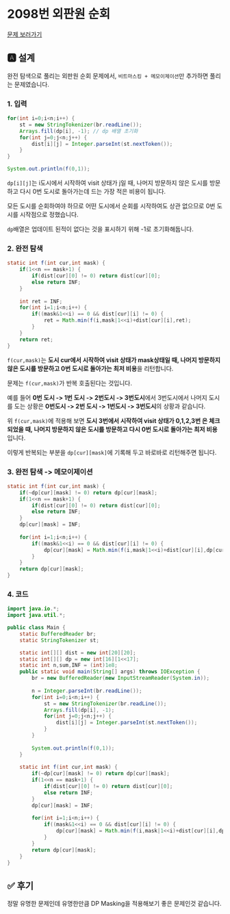 # 2098번 외판원 순회
[문제 보러가기](https://www.acmicpc.net/problem/2098)

## 🅰 설계

완전 탐색으로 풀리는 외판원 순회 문제에서, `비트마스킹 + 메모이제이션`만 추가하면 풀리는 문제였습니다.  

### 1. 입력
```java
for(int i=0;i<n;i++) {
	st = new StringTokenizer(br.readLine());
	Arrays.fill(dp[i], -1); // dp 배열 초기화
	for(int j=0;j<n;j++) {
		dist[i][j] = Integer.parseInt(st.nextToken());
	}
}

System.out.println(f(0,1));
```

`dp[i][j]`는 i도시에서 시작하여 visit 상태가 j일 때, 나머지 방문하지 않은 도시를 방문하고 다시 0번 도시로 돌아가는데 드는 가장 적은 비용이 됩니다.  

모든 도시를 순회하여야 하므로 어떤 도시에서 순회를 시작하여도 상관 없으므로 0번 도시를 시작점으로 정했습니다.

`dp`배열은 업데이트 된적이 없다는 것을 표시하기 위해 -1로 초기화해둡니다.

### 2. 완전 탐색
```java
static int f(int cur,int mask) {
	if(1<<n == mask+1) {
		if(dist[cur][0] != 0) return dist[cur][0];
		else return INF;
	}
	
	int ret = INF;
	for(int i=1;i<n;i++) {
		if((mask&1<<i) == 0 && dist[cur][i] != 0) {
			ret = Math.min(f(i,mask|1<<i)+dist[cur][i],ret);
		}
	}
	return ret;
}
```
`f(cur,mask)`는 **도시 cur에서 시작하여 visit 상태가 mask상태일 때, 나머지 방문하지 않은 도시를 방문하고 0번 도시로 돌아가는 최저 비용**을 리턴합니다.  

문제는 `f(cur,mask)`가 반복 호출된다는 것입니다.  

예를 들어 **0번 도시 -> 1번 도시 -> 2번도시 -> 3번도시**에서 3번도시에서 나머지 도시를 도는 상황은 **0번도시 -> 2번 도시 -> 1번도시 -> 3번도시**의 상황과 같습니다.  

위 `f(cur,mask)`에 적용해 보면 **도시 3번에서 시작하여 visit 상태가 0,1,2,3번 은 체크되었을 때, 나머지 방문하지 않은 도시를 방문하고 다시 0번 도시로 돌아가는 최저 비용**입니다.  

이렇게 반복되는 부분을 `dp[cur][mask]`에 기록해 두고 바로바로 리턴해주면 됩니다.  

### 3. 완전 탐색 -> 메모이제이션

```java
static int f(int cur,int mask) {
	if(~dp[cur][mask] != 0) return dp[cur][mask];
	if(1<<n == mask+1) {
		if(dist[cur][0] != 0) return dist[cur][0];
		else return INF;
	}
	dp[cur][mask] = INF;
	
	for(int i=1;i<n;i++) {
		if((mask&1<<i) == 0 && dist[cur][i] != 0) {
			dp[cur][mask] = Math.min(f(i,mask|1<<i)+dist[cur][i],dp[cur][mask]);
		}
	}
	return dp[cur][mask];
}
```

### 4. 코드

```java
import java.io.*;
import java.util.*;

public class Main {
	static BufferedReader br;
	static StringTokenizer st;

	static int[][] dist = new int[20][20];
	static int[][] dp = new int[16][1<<17];
	static int n,sum,INF = (int)1e8;
	public static void main(String[] args) throws IOException {
		br = new BufferedReader(new InputStreamReader(System.in));
		
		n = Integer.parseInt(br.readLine());
		for(int i=0;i<n;i++) {
			st = new StringTokenizer(br.readLine());
			Arrays.fill(dp[i], -1);
			for(int j=0;j<n;j++) {
				dist[i][j] = Integer.parseInt(st.nextToken());
			}
		}
		
		System.out.println(f(0,1));
	}
	
	static int f(int cur,int mask) {
		if(~dp[cur][mask] != 0) return dp[cur][mask];
		if(1<<n == mask+1) {
			if(dist[cur][0] != 0) return dist[cur][0];
			else return INF;
		}
		dp[cur][mask] = INF;
		
		for(int i=1;i<n;i++) {
			if((mask&1<<i) == 0 && dist[cur][i] != 0) {
				dp[cur][mask] = Math.min(f(i,mask|1<<i)+dist[cur][i],dp[cur][mask]);
			}
		}
		return dp[cur][mask];
	}
}
```

## ✅ 후기
정말 유명한 문제인데 유명한만큼 DP Masking을 적용해보기 좋은 문제인것 같습니다.  
